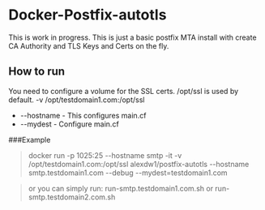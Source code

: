 # Docker-Postfix-autotls

This is work in progress.  This is just a basic postfix MTA install with create CA Authority and TLS Keys and Certs on the fly.

## How to run

You need to configure a volume for the SSL certs.  /opt/ssl is used by default.
-v /opt/testdomain1.com:/opt/ssl

- --hostname 	-	This configures main.cf
- --mydest	-	Configure main.cf

###Example
>docker run -p 1025:25 --hostname smtp -it -v /opt/testdomain1.com:/opt/ssl alexdw1/postfix-autotls --hostname smtp.testdomain1.com --debug --mydest=testdomain1.com

> or you can simply run:
> run-smtp.testdomain1.com.sh or run-smtp.testdomain2.com.sh
